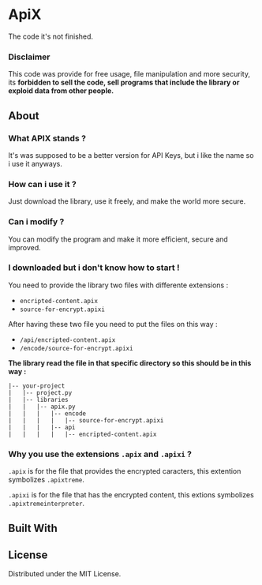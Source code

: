 # ApiX
<!-- Improved compatibility of back to top link: See: https://github.com/othneildrew/Best-README-Template/pull/73 -->
<a name="readme-top"></a>

The code it's not finished.

### Disclaimer

This code was provide for free usage, file manipulation and more security, its **forbidden to sell the code, sell programs that include the library or exploid data from other people.**


<!-- ABOUT THE PROJECT -->
## About 

### What APIX stands ? 

It's was supposed to be a better version for API Keys, but i like the name so i use it anyways.

### How can i use it ?

Just download the library, use it freely, and make the world more secure.

### Can i modify ?

You can modify the program and make it more efficient, secure and improved.

### I downloaded but i don't know how to start !

You need to provide the library two files with differente extensions :
- `encripted-content.apix`
- `source-for-encrypt.apixi`

After having these two file you need to put the files on this way :
- `/api/encripted-content.apix`
- `/encode/source-for-encrypt.apixi`

**The library read the file in that specific directory so this should be in this way :**
```
|-- your-project
|   |-- project.py
|   |-- libraries
|   |   |-- apix.py
|   |   |   |-- encode
|   |   |   |   |-- source-for-encrypt.apixi
|   |   |   |-- api
|   |   |   |   |-- encripted-content.apix
```



### Why you use the extensions `.apix` and `.apixi` ?

`.apix` is for the file that provides the encrypted caracters, this extention symbolizes `.apixtreme`.

`.apixi` is for the file that has the encrypted content, this extions symbolizes `.apixtremeinterpreter`.





## Built With







<!-- LICENSE -->
## License

Distributed under the MIT License. 


